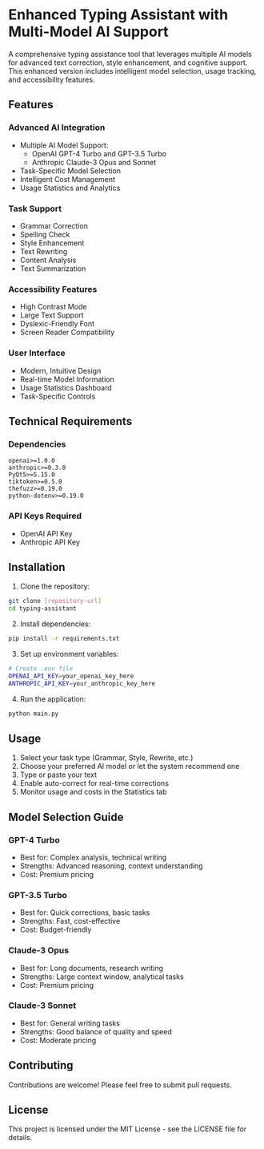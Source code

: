 # Enhanced Typing Assistant with Multi-Model AI Support

A comprehensive typing assistance tool that leverages multiple AI models for advanced text correction, style enhancement, and cognitive support. This enhanced version includes intelligent model selection, usage tracking, and accessibility features.

## Features

### Advanced AI Integration
- Multiple AI Model Support:
  - OpenAI GPT-4 Turbo and GPT-3.5 Turbo
  - Anthropic Claude-3 Opus and Sonnet
- Task-Specific Model Selection
- Intelligent Cost Management
- Usage Statistics and Analytics

### Task Support
- Grammar Correction
- Spelling Check
- Style Enhancement
- Text Rewriting
- Content Analysis
- Text Summarization

### Accessibility Features
- High Contrast Mode
- Large Text Support
- Dyslexic-Friendly Font
- Screen Reader Compatibility

### User Interface
- Modern, Intuitive Design
- Real-time Model Information
- Usage Statistics Dashboard
- Task-Specific Controls

## Technical Requirements

### Dependencies
```
openai>=1.0.0
anthropic>=0.3.0
PyQt5>=5.15.0
tiktoken>=0.5.0
thefuzz>=0.19.0
python-dotenv>=0.19.0
```

### API Keys Required
- OpenAI API Key
- Anthropic API Key

## Installation

1. Clone the repository:
```bash
git clone [repository-url]
cd typing-assistant
```

2. Install dependencies:
```bash
pip install -r requirements.txt
```

3. Set up environment variables:
```bash
# Create .env file
OPENAI_API_KEY=your_openai_key_here
ANTHROPIC_API_KEY=your_anthropic_key_here
```

4. Run the application:
```bash
python main.py
```

## Usage

1. Select your task type (Grammar, Style, Rewrite, etc.)
2. Choose your preferred AI model or let the system recommend one
3. Type or paste your text
4. Enable auto-correct for real-time corrections
5. Monitor usage and costs in the Statistics tab

## Model Selection Guide

### GPT-4 Turbo
- Best for: Complex analysis, technical writing
- Strengths: Advanced reasoning, context understanding
- Cost: Premium pricing

### GPT-3.5 Turbo
- Best for: Quick corrections, basic tasks
- Strengths: Fast, cost-effective
- Cost: Budget-friendly

### Claude-3 Opus
- Best for: Long documents, research writing
- Strengths: Large context window, analytical tasks
- Cost: Premium pricing

### Claude-3 Sonnet
- Best for: General writing tasks
- Strengths: Good balance of quality and speed
- Cost: Moderate pricing

## Contributing

Contributions are welcome! Please feel free to submit pull requests.

## License

This project is licensed under the MIT License - see the LICENSE file for details.